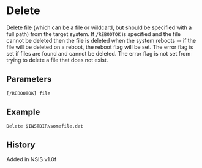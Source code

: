 # Delete

Delete file (which can be a file or wildcard, but should be specified with a full path) from the target system. If `/REBOOTOK` is specified and the file cannot be deleted then the file is deleted when the system reboots -- if the file will be deleted on a reboot, the reboot flag will be set. The error flag is set if files are found and cannot be deleted. The error flag is not set from trying to delete a file that does not exist.

## Parameters

    [/REBOOTOK] file

## Example

	Delete $INSTDIR\somefile.dat

## History

Added in NSIS v1.0f
